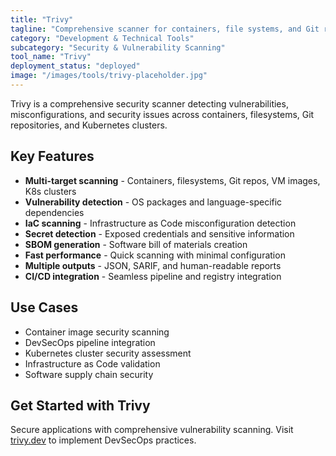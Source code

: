 ```yaml
---
title: "Trivy"
tagline: "Comprehensive scanner for containers, file systems, and Git repositories"
category: "Development & Technical Tools"
subcategory: "Security & Vulnerability Scanning"
tool_name: "Trivy"
deployment_status: "deployed"
image: "/images/tools/trivy-placeholder.jpg"
---
```

Trivy is a comprehensive security scanner detecting vulnerabilities, misconfigurations, and security issues across containers, filesystems, Git repositories, and Kubernetes clusters.

## Key Features

- **Multi-target scanning** - Containers, filesystems, Git repos, VM images, K8s clusters
- **Vulnerability detection** - OS packages and language-specific dependencies
- **IaC scanning** - Infrastructure as Code misconfiguration detection
- **Secret detection** - Exposed credentials and sensitive information
- **SBOM generation** - Software bill of materials creation
- **Fast performance** - Quick scanning with minimal configuration
- **Multiple outputs** - JSON, SARIF, and human-readable reports
- **CI/CD integration** - Seamless pipeline and registry integration

## Use Cases

- Container image security scanning
- DevSecOps pipeline integration
- Kubernetes cluster security assessment
- Infrastructure as Code validation
- Software supply chain security

## Get Started with Trivy

Secure applications with comprehensive vulnerability scanning. Visit [trivy.dev](https://trivy.dev) to implement DevSecOps practices.
